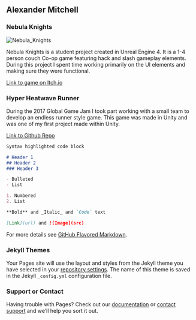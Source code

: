 ## Alexander Mitchell

### Nebula Knights

![Nebula_Knights](https://img.itch.zone/aW1hZ2UvMTM1NjU2LzYyMjYzNi5qcGc=/original/zOP8jY.jpg)

Nebula Knights is a student project created in Unreal Engine 4. It is a 1-4 person couch Co-op game featuring hack and slash gameplay elements. During this project I spent time working primarily on the UI elements and making sure they were functional.

[Link to game on Itch.io](https://basiliskstudios.itch.io/nebula-knights)

### Hyper Heatwave Runner

During the 2017 Global Game Jam I took part working with a small team to develop an endless runner style game. This game was made in Unity and was one of my first project made within Unity.

[Link to Github Repo](https://github.com/Herro-Sama/Freelancer_Runner)


```markdown
Syntax highlighted code block

# Header 1
## Header 2
### Header 3

- Bulleted
- List

1. Numbered
2. List

**Bold** and _Italic_ and `Code` text

[Link](url) and ![Image](src)
```

For more details see [GitHub Flavored Markdown](https://guides.github.com/features/mastering-markdown/).

### Jekyll Themes

Your Pages site will use the layout and styles from the Jekyll theme you have selected in your [repository settings](https://github.com/Herro-Sama/Alex_Mitchell.github.io/settings). The name of this theme is saved in the Jekyll `_config.yml` configuration file.

### Support or Contact

Having trouble with Pages? Check out our [documentation](https://help.github.com/categories/github-pages-basics/) or [contact support](https://github.com/contact) and we’ll help you sort it out.
